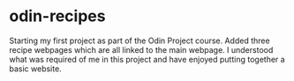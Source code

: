 # odin-recipes
Starting my first project as part of the Odin Project course.
Added three recipe webpages which are all linked to the main webpage. I understood what was required of me in this project and have enjoyed putting together a basic website.